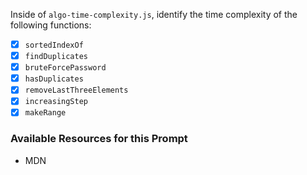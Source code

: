 Inside of `algo-time-complexity.js`, identify the time complexity of the following functions:
- [X] `sortedIndexOf`
- [X] `findDuplicates`
- [X] `bruteForcePassword`
- [X] `hasDuplicates`
- [X] `removeLastThreeElements`
- [X] `increasingStep`
- [X] `makeRange`

### Available Resources for this Prompt
  * MDN
